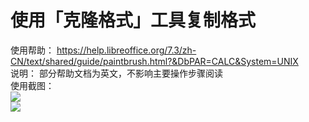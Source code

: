 # 使用「克隆格式」工具复制格式  
使用帮助： https://help.libreoffice.org/7.3/zh-CN/text/shared/guide/paintbrush.html?&DbPAR=CALC&System=UNIX  
说明： 部分帮助文档为英文，不影响主要操作步骤阅读  
使用截图：  
![](https://github.com/GICEGreenIce/WORK-PLCT20221009-15/blob/main/Calc/screenshots/%E5%85%8B%E9%9A%86%E6%A0%BC%E5%BC%8F.jpeg)  
![](https://github.com/GICEGreenIce/WORK-PLCT20221009-15/blob/main/Calc/screenshots/%E5%85%8B%E9%9A%86%E6%A0%BC%E5%BC%8F2.jpeg)  
